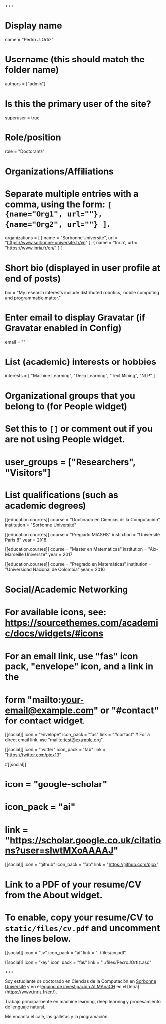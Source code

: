 +++
# Display name
name = "Pedro J. Ortiz"

# Username (this should match the folder name)
authors = ["admin"]

# Is this the primary user of the site?
superuser = true

# Role/position
role = "Doctorante"

# Organizations/Affiliations
#   Separate multiple entries with a comma, using the form: `[ {name="Org1", url=""}, {name="Org2", url=""} ]`.
organizations = [ { name = "Sorbonne Université", url = "https://www.sorbonne-universite.fr/en" }, { name = "Inria", url = "https://www.inria.fr/en/" } ]

# Short bio (displayed in user profile at end of posts)
bio = "My research interests include distributed robotics, mobile computing and programmable matter."

# Enter email to display Gravatar (if Gravatar enabled in Config)
email = ""

# List (academic) interests or hobbies
interests = [
  "Machine Learning",
  "Deep Learning",
  "Text Mining",
  "NLP"
]

# Organizational groups that you belong to (for People widget)
#   Set this to `[]` or comment out if you are not using People widget.
# user_groups = ["Researchers", "Visitors"]

# List qualifications (such as academic degrees)
[[education.courses]]
  course = "Doctorado en Ciencias de la Computación"
  institution = "Sorbonne Université"

[[education.courses]]
  course = "Pregrado MIASHS"
  institution = "Université Paris 8"
  year = 2018

[[education.courses]]
  course = "Master en Matemáticas"
  institution = "Aix-Marseille Université"
  year = 2017

[[education.courses]]
  course = "Pregrado en Matemáticas"
  institution = "Universidad Nacional de Colombia"
  year = 2016

# Social/Academic Networking
# For available icons, see: https://sourcethemes.com/academic/docs/widgets/#icons
#   For an email link, use "fas" icon pack, "envelope" icon, and a link in the
#   form "mailto:your-email@example.com" or "#contact" for contact widget.

[[social]]
  icon = "envelope"
  icon_pack = "fas"
  link = "#contact"  # For a direct email link, use "mailto:test@example.org".

[[social]]
  icon = "twitter"
  icon_pack = "fab"
  link = "https://twitter.com/pjox13"

#[[social]]
#  icon = "google-scholar"
#  icon_pack = "ai"
#  link = "https://scholar.google.co.uk/citations?user=sIwtMXoAAAAJ"

[[social]]
  icon = "github"
  icon_pack = "fab"
  link = "https://github.com/pjox"

# Link to a PDF of your resume/CV from the About widget.
# To enable, copy your resume/CV to `static/files/cv.pdf` and uncomment the lines below.
[[social]]
   icon = "cv"
   icon_pack = "ai"
   link = "../files/cv.pdf"

[[social]]
    icon = "key"
    icon_pack = "fas"
    link = "../files/PedroJOrtiz.asc"

+++

Soy estudiante de doctorado en Ciencias de la Computación en [Sorbonne Université](https://sorbonne-universite.fr/en) y en el [equipo de investigación ALMAnaCH](https://team.inria.fr/almanach/) en el [Inria] (https://www.inria.fr/en/).

Trabajo principalmente en machine learning, deep learning y procesamiento de lenguaje natural.

Me encanta el café, las galletas y la programación. 